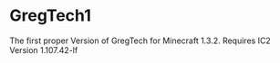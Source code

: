 # GregTech1
The first proper Version of GregTech for Minecraft 1.3.2. Requires IC2 Version 1.107.42-lf
